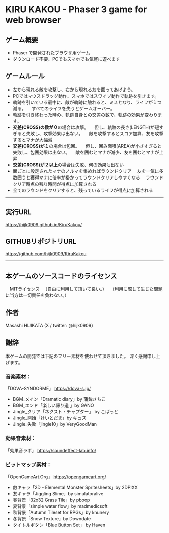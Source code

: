 # KIRU KAKOU - Phaser 3 game for web browser

## ゲーム概要
* Phaser で開発されたブラウザ用ゲーム
* ダウンロード不要、PCでもスマホでも気軽に遊べます

## ゲームルール
* 左から現れる敵を攻撃し、右から現れる友を囲ってあげよう。
* PCではマウスドラッグ動作、スマホではスワイプ動作で軌跡を引きます。
* 軌跡を引いている最中に、敵が軌跡に触れると、ミスとなり、ライフが１つ減る。
　すべてのライフを失うとゲームオーバー。
* 軌跡を引き終わった時の、軌跡自身との交差の数で、軌跡の効果が変わります。
* **交差(CROSS)の数が０**の場合は攻撃。
　但し、軌跡の長さ(LENGTH)が短すぎると失敗し、攻撃効果は出ない。
　敵を攻撃するとスコア加算、友を攻撃するとマナが大幅減
* **交差(CROSS)が１**の場合は包囲。
　但し、囲み面積(AREA)が小さすぎると失敗し、包囲効果は出ない。
　敵を囲むとマナが減少、友を囲むとマナが上昇
* **交差(CROSS)が２以上**の場合は失敗、何の効果も出ない
* 面ごとに設定されたマナのノルマを集めればラウンドクリア
　友を一気に多数囲うと獲得マナに倍率が掛かってラウンドクリアしやすくなる
　ラウンドクリア時点の残り時間が得点に加算される
* 全てのラウンドをクリアすると、残っているライフが得点に加算される

---
## 実行URL
https://hijk0909.github.io/KiruKakou/

## GITHUBリポジトリURL
https://github.com/hijk0909/KiruKakou

---
## 本ゲームのソースコードのライセンス
　MITライセンス
　（自由に利用して頂いて良い。）
　（利用に際して生じた問題に当方は一切責任を負わない。）

## 作者
Masashi HIJIKATA (X / twitter: @hijk0909）

## 謝辞
本ゲームの開発では下記のフリー素材を使わせて頂きました。
深く感謝申し上げます。

### 音楽素材：
「DOVA-SYNDORME」
https://dova-s.jp/

* BGM_メイン「Dramatic diary」by 蒲鉾さちこ
* BGM_エンド「楽しい帰り道 」by GANO
* Jingle_クリア「ネクスト・チャプター」 by こばっと
* Jingle_開始「けいとだま」by キュス
* Jingle_失敗「jingle10」by VeryGoodMan

### 効果音素材：
「効果音ラボ」
https://soundeffect-lab.info/

### ビットマップ素材：
「OpenGameArt.Org」
https://opengameart.org/

* 敵キャラ「2D - Elemental Monster Spritesheets」by 2DPIXX
* 友キャラ「Jiggling Slime」by simulatoralive
* 春背景「32x32 Grass Tile」by pboop
* 夏背景「simple water flow」by madmedicsoft
* 秋背景「Autumn Tileset for RPGs」by knunery
* 冬背景「Snow Texture」by Downdate
* タイトルボタン「Blue Button Set」 by Haven
